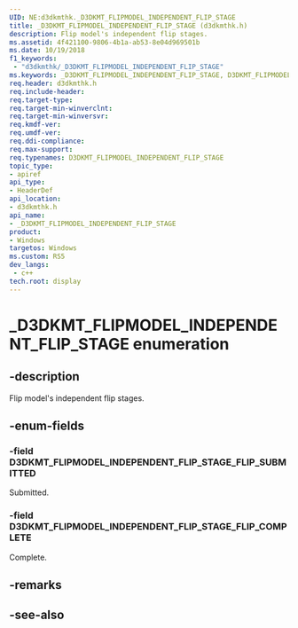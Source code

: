 ```yaml
---
UID: NE:d3dkmthk._D3DKMT_FLIPMODEL_INDEPENDENT_FLIP_STAGE
title: _D3DKMT_FLIPMODEL_INDEPENDENT_FLIP_STAGE (d3dkmthk.h)
description: Flip model's independent flip stages.
ms.assetid: 4f421100-9806-4b1a-ab53-8e04d969501b
ms.date: 10/19/2018
f1_keywords:
 - "d3dkmthk/_D3DKMT_FLIPMODEL_INDEPENDENT_FLIP_STAGE"
ms.keywords: _D3DKMT_FLIPMODEL_INDEPENDENT_FLIP_STAGE, D3DKMT_FLIPMODEL_INDEPENDENT_FLIP_STAGE, 
req.header: d3dkmthk.h
req.include-header:
req.target-type:
req.target-min-winverclnt:
req.target-min-winversvr:
req.kmdf-ver:
req.umdf-ver:
req.ddi-compliance:
req.max-support:
req.typenames: D3DKMT_FLIPMODEL_INDEPENDENT_FLIP_STAGE
topic_type: 
- apiref
api_type: 
- HeaderDef
api_location: 
- d3dkmthk.h
api_name: 
- _D3DKMT_FLIPMODEL_INDEPENDENT_FLIP_STAGE
product:
- Windows
targetos: Windows
ms.custom: RS5
dev_langs:
 - c++
tech.root: display
---
```


# _D3DKMT_FLIPMODEL_INDEPENDENT_FLIP_STAGE enumeration

## -description

Flip model's independent flip stages.

## -enum-fields

### -field D3DKMT_FLIPMODEL_INDEPENDENT_FLIP_STAGE_FLIP_SUBMITTED 

Submitted.

### -field D3DKMT_FLIPMODEL_INDEPENDENT_FLIP_STAGE_FLIP_COMPLETE 

Complete.

## -remarks

## -see-also
